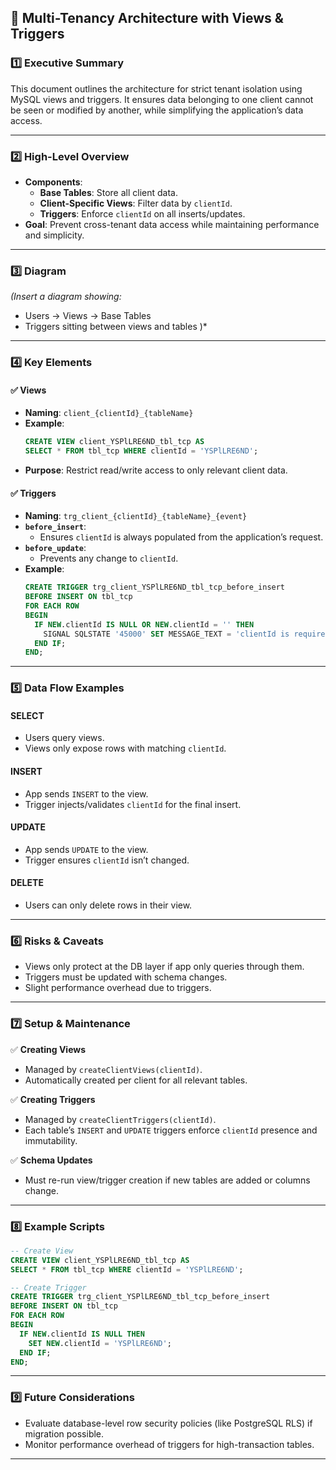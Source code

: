 ## 📄 Multi-Tenancy Architecture with Views & Triggers

### 1️⃣ Executive Summary

This document outlines the architecture for strict tenant isolation using MySQL views and triggers. It ensures data belonging to one client cannot be seen or modified by another, while simplifying the application’s data access.

---

### 2️⃣ High-Level Overview

- **Components**:
  - **Base Tables**: Store all client data.
  - **Client-Specific Views**: Filter data by `clientId`.
  - **Triggers**: Enforce `clientId` on all inserts/updates.
- **Goal**: Prevent cross-tenant data access while maintaining performance and simplicity.

---

### 3️⃣ Diagram

_(Insert a diagram showing:_

- Users → Views → Base Tables
- Triggers sitting between views and tables
  )\*

---

### 4️⃣ Key Elements

#### ✅ Views

- **Naming**: `client_{clientId}_{tableName}`
- **Example**:
  ```sql
  CREATE VIEW client_YSPlLRE6ND_tbl_tcp AS
  SELECT * FROM tbl_tcp WHERE clientId = 'YSPlLRE6ND';
  ```
- **Purpose**: Restrict read/write access to only relevant client data.

#### ✅ Triggers

- **Naming**: `trg_client_{clientId}_{tableName}_{event}`
- **`before_insert`**:
  - Ensures `clientId` is always populated from the application’s request.
- **`before_update`**:
  - Prevents any change to `clientId`.
- **Example**:
  ```sql
  CREATE TRIGGER trg_client_YSPlLRE6ND_tbl_tcp_before_insert
  BEFORE INSERT ON tbl_tcp
  FOR EACH ROW
  BEGIN
    IF NEW.clientId IS NULL OR NEW.clientId = '' THEN
      SIGNAL SQLSTATE '45000' SET MESSAGE_TEXT = 'clientId is required';
    END IF;
  END;
  ```

---

### 5️⃣ Data Flow Examples

#### **SELECT**

- Users query views.
- Views only expose rows with matching `clientId`.

#### **INSERT**

- App sends `INSERT` to the view.
- Trigger injects/validates `clientId` for the final insert.

#### **UPDATE**

- App sends `UPDATE` to the view.
- Trigger ensures `clientId` isn’t changed.

#### **DELETE**

- Users can only delete rows in their view.

---

### 6️⃣ Risks & Caveats

- Views only protect at the DB layer if app only queries through them.
- Triggers must be updated with schema changes.
- Slight performance overhead due to triggers.

---

### 7️⃣ Setup & Maintenance

✅ **Creating Views**

- Managed by `createClientViews(clientId)`.
- Automatically created per client for all relevant tables.

✅ **Creating Triggers**

- Managed by `createClientTriggers(clientId)`.
- Each table’s `INSERT` and `UPDATE` triggers enforce `clientId` presence and immutability.

✅ **Schema Updates**

- Must re-run view/trigger creation if new tables are added or columns change.

---

### 8️⃣ Example Scripts

```sql
-- Create View
CREATE VIEW client_YSPlLRE6ND_tbl_tcp AS
SELECT * FROM tbl_tcp WHERE clientId = 'YSPlLRE6ND';

-- Create Trigger
CREATE TRIGGER trg_client_YSPlLRE6ND_tbl_tcp_before_insert
BEFORE INSERT ON tbl_tcp
FOR EACH ROW
BEGIN
  IF NEW.clientId IS NULL THEN
    SET NEW.clientId = 'YSPlLRE6ND';
  END IF;
END;
```

---

### 9️⃣ Future Considerations

- Evaluate database-level row security policies (like PostgreSQL RLS) if migration possible.
- Monitor performance overhead of triggers for high-transaction tables.

---
